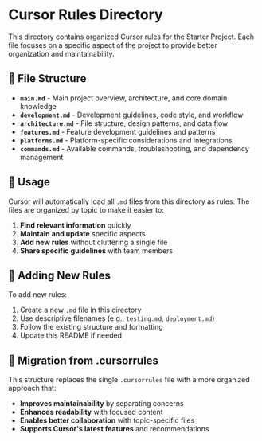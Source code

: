 # Cursor Rules Directory

This directory contains organized Cursor rules for the Starter Project. Each file focuses on a specific aspect of the project to provide better organization and maintainability.

## 📁 File Structure

- **`main.md`** - Main project overview, architecture, and core domain knowledge
- **`development.md`** - Development guidelines, code style, and workflow
- **`architecture.md`** - File structure, design patterns, and data flow
- **`features.md`** - Feature development guidelines and patterns
- **`platforms.md`** - Platform-specific considerations and integrations
- **`commands.md`** - Available commands, troubleshooting, and dependency management

## 🎯 Usage

Cursor will automatically load all `.md` files from this directory as rules. The files are organized by topic to make it easier to:

1. **Find relevant information** quickly
2. **Maintain and update** specific aspects
3. **Add new rules** without cluttering a single file
4. **Share specific guidelines** with team members

## 📝 Adding New Rules

To add new rules:

1. Create a new `.md` file in this directory
2. Use descriptive filenames (e.g., `testing.md`, `deployment.md`)
3. Follow the existing structure and formatting
4. Update this README if needed

## 🔄 Migration from .cursorrules

This structure replaces the single `.cursorrules` file with a more organized approach that:

- **Improves maintainability** by separating concerns
- **Enhances readability** with focused content
- **Enables better collaboration** with topic-specific files
- **Supports Cursor's latest features** and recommendations
